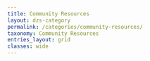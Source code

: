 ```yaml
---
title: Community Resources
layout: dzs-category
permalink: /categories/community-resources/
taxonomy: Community Resources
entries_layout: grid
classes: wide
---
```

